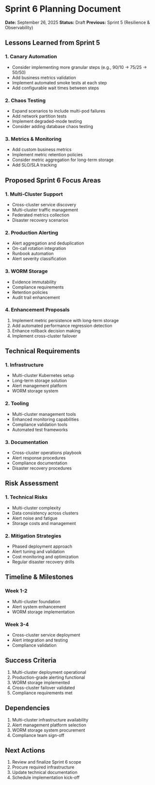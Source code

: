 # Sprint 6 Planning Document
**Date:** September 26, 2025
**Status:** Draft
**Previous:** Sprint 5 (Resilience & Observability)

## Lessons Learned from Sprint 5

### 1. Canary Automation
- Consider implementing more granular steps (e.g., 90/10 → 75/25 → 50/50)
- Add business metrics validation
- Implement automated smoke tests at each step
- Add configurable wait times between steps

### 2. Chaos Testing
- Expand scenarios to include multi-pod failures
- Add network partition tests
- Implement degraded-mode testing
- Consider adding database chaos testing

### 3. Metrics & Monitoring
- Add custom business metrics
- Implement metric retention policies
- Consider metric aggregation for long-term storage
- Add SLO/SLA tracking

## Proposed Sprint 6 Focus Areas

### 1. Multi-Cluster Support
- Cross-cluster service discovery
- Multi-cluster traffic management
- Federated metrics collection
- Disaster recovery scenarios

### 2. Production Alerting
- Alert aggregation and deduplication
- On-call rotation integration
- Runbook automation
- Alert severity classification

### 3. WORM Storage
- Evidence immutability
- Compliance requirements
- Retention policies
- Audit trail enhancement

### 4. Enhancement Proposals
1. Implement metric persistence with long-term storage
2. Add automated performance regression detection
3. Enhance rollback decision making
4. Implement cross-cluster failover

## Technical Requirements

### 1. Infrastructure
- Multi-cluster Kubernetes setup
- Long-term storage solution
- Alert management platform
- WORM storage system

### 2. Tooling
- Multi-cluster management tools
- Enhanced monitoring capabilities
- Compliance validation tools
- Automated test frameworks

### 3. Documentation
- Cross-cluster operations playbook
- Alert response procedures
- Compliance documentation
- Disaster recovery procedures

## Risk Assessment

### 1. Technical Risks
- Multi-cluster complexity
- Data consistency across clusters
- Alert noise and fatigue
- Storage costs and management

### 2. Mitigation Strategies
- Phased deployment approach
- Alert tuning and validation
- Cost monitoring and optimization
- Regular disaster recovery drills

## Timeline & Milestones

### Week 1-2
- Multi-cluster foundation
- Alert system enhancement
- WORM storage implementation

### Week 3-4
- Cross-cluster service deployment
- Alert integration and testing
- Compliance validation

## Success Criteria

1. Multi-cluster deployment operational
2. Production-grade alerting functional
3. WORM storage implemented
4. Cross-cluster failover validated
5. Compliance requirements met

## Dependencies

1. Multi-cluster infrastructure availability
2. Alert management platform selection
3. WORM storage system procurement
4. Compliance team sign-off

## Next Actions

1. Review and finalize Sprint 6 scope
2. Procure required infrastructure
3. Update technical documentation
4. Schedule implementation kick-off